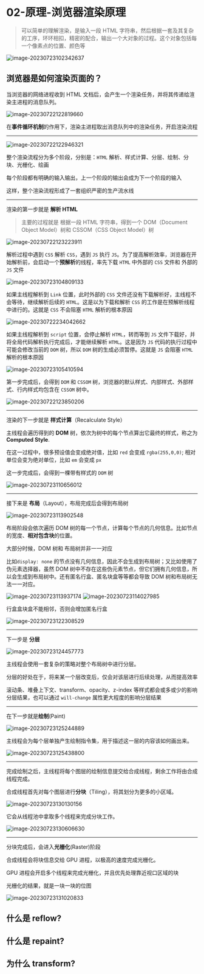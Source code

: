 # 02-原理-浏览器渲染原理

> 可以简单的理解渲染，是输入一段 HTML 字符串，然后根据一套及其复杂的工序，环环相扣，精密的配合，输出一个大对象的过程。这个对象包括每一个像素点的位置、颜色等

<img src="./assets/image-20230723102342637.png" alt="image-20230723102342637"  />

## 浏览器是如何渲染页面的？

当浏览器的网络进程收到 HTML 文档后，会产生一个渲染任务，并将其传递给渲染主进程的消息队列。

<img src="./assets/image-20230722122819660.png" alt="image-20230722122819660"  />

在**事件循环机制**的作用下，渲染主进程取出消息队列中的渲染任务，开启渲染流程

---

<img src="./assets/image-20230722122946321.png" alt="image-20230722122946321"  />

整个渲染流程分为多个阶段，分别是：`HTML` 解析、样式计算、分层、绘制、分块、光栅化、绘画

每个阶段都有明确的输入输出，上一个阶段的输出会成为下一个阶段的输入

这样，整个渲染流程形成了一套组织严密的生产流水线

---

渲染的第一步就是 **解析 HTML**

> 主要的过程就是 根据一段 HTML 字符串，得到一个 DOM（Document Object Model）树和 CSSOM（CSS Object Model）树

<img src="./assets/image-20230722123223911.png" alt="image-20230722123223911"  />

解析过程中遇到 `CSS` 解析 `CSS`，遇到 `JS` 执行 `JS`。为了提高解析效率，浏览器在开始解析前，会启动一个**预解析**的线程，率先下载 `HTML` 中外部的 `CSS` 文件和 外部的 `JS` 文件

<img src="./assets/image-20230723104809133.png" alt="image-20230723104809133"  />

如果主线程解析到 `Link` 位置，此时外部的 `CSS` 文件还没有下载解析好，主线程不会等待，继续解析后续的 `HTML`。这是以为下载和解析 `CSS` 的工作是在预解析线程中进行的。这就是 `CSS` 不会阻塞 `HTML` 解析的根本原因

<img src="./assets/image-20230722234042662.png" alt="image-20230722234042662"  />

如果主线程解析到 `script` 位置，会停止解析 `HTML`，转而等到 `JS` 文件下载好，并将全局代码解析执行完成后，才能继续解析 `HTML`。这是因为 `JS` 代码的执行过程中可能会修改当前的 `DOM` 树，所以 `DOM` 树的生成必须暂停。这就是 `JS` 会阻塞 `HTML` 解析的根本原因

<img src="./assets/image-20230723105410594.png" alt="image-20230723105410594"  />

第一步完成后，会得到 `DOM` 和 `CSSOM` 树，浏览器的默认样式、内部样式、外部样式、行内样式均包含在 `CSSOM` 树中。

<img src="./assets/image-20230722123850206.png" alt="image-20230722123850206"  />

---

渲染的下一步就是 **样式计算**（Recalculate Style）

主线程会遍历得到的 **DOM** 树，依次为树中的每个节点算出它最终的样式，称之为 **Computed Style**.

在这一过程中，很多预设值会变成绝对值，比如 `red` 会变成 `rgba(255,0,0)`; 相对单位会变为绝对单位，比如 `em` 会变成 `px`

这一步完成后，会得到一棵带有样式的 `DOM` 树

<img src="./assets/image-20230723110656012.png" alt="image-20230723110656012"  />

---

接下来是 **布局**（Layout），布局完成后会得到布局树

<img src="./assets/image-20230723113902548.png" alt="image-20230723113902548"  />

布局阶段会依次遍历 DOM 树的每一个节点，计算每个节点的几何信息。比如节点的宽度、**相对包含块**的位置。

大部分时候，DOM 树和 布局树并非一一对应

比如`display: none` 的节点没有几何信息，因此不会生成到布局树；又比如使用了伪元素选择器，虽然 DOM 树中不存在这些伪元素节点，但它们拥有几何信息，所以会生成到布局树中。还有匿名行盒、匿名块盒等等都会导致 DOM 树和布局树无法一一对应。

<img src="./assets/image-20230723113937174.png" alt="image-20230723113937174"  />

<img src="./assets/image-20230723114027985.png" alt="image-20230723114027985"  />

行盒盒块盒不能相邻，否则会增加匿名行盒

<img src="./assets/image-20230723122308529.png" alt="image-20230723122308529"  />

---

下一步是 **分层**

<img src="./assets/image-20230723124457773.png" alt="image-20230723124457773"  />

主线程会使用一套复杂的策略对整个布局树中进行分层。

分层的好处在于，将来某一个层改变后，仅会对该层进行后续处理，从而提高效率

滚动条、堆叠上下文、transform、opacity、z-index 等样式都会或多或少的影响分层结果，也可以通过 `will-change` 属性更大程度的影响分层结果

---

在下一步就是**绘制**(Paint)

<img src="./assets/image-20230723125244889.png" alt="image-20230723125244889"  />

主线程会为每个层单独产生绘制指令集，用于描述这一层的内容该如何画出来。

<img src="./assets/image-20230723125438800.png" alt="image-20230723125438800"  />

---

完成绘制之后，主线程将每个图层的绘制信息提交给合成线程，剩余工作将由合成线程完成。

合成线程首先对每个图层进行**分块**（Tiling），将其划分为更多的小区域。

<img src="./assets/image-20230723130130156.png" alt="image-20230723130130156"  />

它会从线程池中拿取多个线程来完成分块工作。

<img src="./assets/image-20230723130606630.png" alt="image-20230723130606630"  />

---

分块完成后，会进入**光栅化**(Raster)阶段

合成线程会将块信息交给 GPU 进程，以极高的速度完成光栅化。

GPU 进程会开启多个线程来完成光栅化，并且优先处理靠近视口区域的块

光栅化的结果，就是一块一块的位图

![image-20230723131020833](./assets/image-20230723131020833.png)

## 什么是 reflow?

## 什么是 repaint?

## 为什么 transform?
